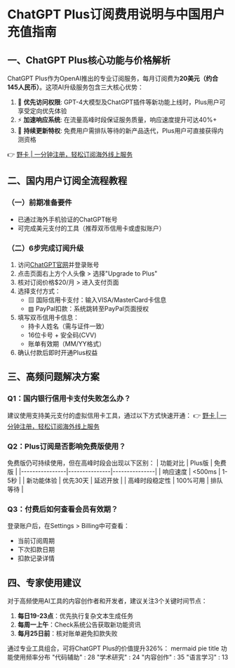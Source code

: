 # ChatGPT Plus订阅费用说明与中国用户充值指南

## 一、ChatGPT Plus核心功能与价格解析
ChatGPT Plus作为OpenAI推出的专业订阅服务，每月订阅费为**20美元（约合145人民币）**。这项AI升级服务包含三大核心优势：

1. 🚀 **优先访问权限**: GPT-4大模型及ChatGPT插件等新功能上线时，Plus用户可享受定向优先体验
2. ⚡ **加速响应系统**: 在流量高峰时段保证服务质量，响应速度提升可达40%+
3. 📅 **持续更新特权**: 免费用户需排队等待的新产品迭代，Plus用户可直接获得内测资格

👉 [野卡 | 一分钟注册，轻松订阅海外线上服务](https://bbtdd.com/yeka)

## 二、国内用户订阅全流程教程
### （一）前期准备要件
- 已通过海外手机验证的ChatGPT帐号
- 可完成美元支付的工具（推荐双币信用卡或虚拟账户）

### （二）6步完成订阅升级
1. 访问[ChatGPT官网](https://chat.openai.com/)并登录账号
2. 点击页面右上方个人头像 > 选择"Upgrade to Plus"
3. 核对订阅价格$20/月 > 进入支付页面
4. 选择支付方式：
   - ▨ 国际信用卡支付：输入VISA/MasterCard卡信息
   - ▨ PayPal扣款：系统跳转至PayPal页面授权
5. 填写双币信用卡信息：
   - 持卡人姓名（需与证件一致）
   - 16位卡号 + 安全码(CVV)
   - 账单有效期（MM/YY格式）
6. 确认付款后即时开通Plus权益



## 三、高频问题解决方案
### Q1：国内银行信用卡支付失败怎么办？
建议使用支持美元支付的虚拟信用卡工具，通过以下方式快速开通：
👉 [野卡 | 一分钟注册，轻松订阅海外线上服务](https://bbtdd.com/yeka)

### Q2：Plus订阅是否影响免费版使用？
免费版仍可持续使用，但在高峰时段会出现以下区别：
| 功能对比        | Plus版         | 免费版         |
|----------------|---------------|---------------|
| 响应速度        | <500ms        | 1-5秒          |
| 新功能体验      | 优先30天       | 延迟开放       |
| 高峰时段稳定性  | 100%可用       | 排队等待       |

### Q3：付费后如何查看会员有效期？
登录账户后，在Settings > Billing中可查看：
- 当前订阅周期
- 下次扣款日期
- 扣款记录详情

## 四、专家使用建议
对于高频使用AI工具的内容创作者和开发者，建议关注3个关键时间节点：
1. **每日19-23点**：优先执行复杂文本生成任务
2. **每周一上午**：Check系统公告获取新功能资讯
3. **每月25日前**：核对账单避免扣款失败

通过专业工具组合，可将ChatGPT Plus的价值提升326%：
mermaid
pie
    title 功能使用频率分布
    "代码辅助" : 28
    "学术研究" : 24
    "内容创作" : 35
    "语言学习" : 13